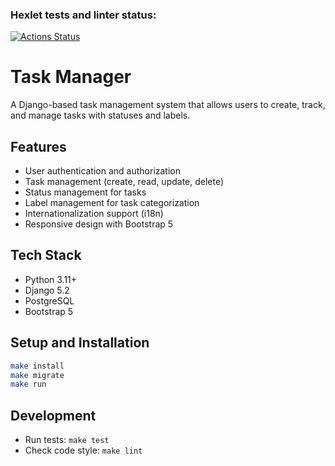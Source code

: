 ### Hexlet tests and linter status:
[![Actions Status](https://github.com/vlrkors/python-project-52/actions/workflows/hexlet-check.yml/badge.svg)](https://github.com/vlrkors/python-project-52/actions)

# Task Manager

A Django-based task management system that allows users to create, track, and manage tasks with statuses and labels.

## Features

- User authentication and authorization
- Task management (create, read, update, delete)
- Status management for tasks
- Label management for task categorization
- Internationalization support (i18n)
- Responsive design with Bootstrap 5

## Tech Stack

- Python 3.11+
- Django 5.2
- PostgreSQL
- Bootstrap 5

## Setup and Installation

```bash
make install
make migrate
make run
```

## Development

- Run tests: `make test`
- Check code style: `make lint`
